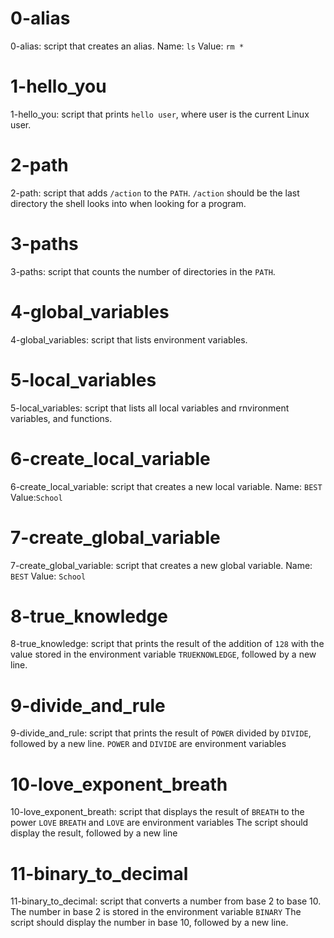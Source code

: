 # 0-alias

0-alias: script that creates an alias.
	Name: `ls`
	Value: `rm *`

# 1-hello_you

1-hello_you: script that prints `hello user`, where user is the current Linux user.

# 2-path

2-path: script that adds `/action` to the `PATH`. `/action` should be the last directory the shell looks into when looking for a program.

# 3-paths

3-paths: script that counts the number of directories in the `PATH`.

# 4-global_variables

4-global_variables: script that lists environment variables.

# 5-local_variables

5-local_variables: script that lists  all local variables and rnvironment variables, and functions.

# 6-create_local_variable

6-create_local_variable: script that creates a new local variable.
	Name: `BEST`
	Value:`School`

# 7-create_global_variable

7-create_global_variable: script that creates a new global variable.
	Name: `BEST`
	Value: `School`

# 8-true_knowledge

8-true_knowledge: script that prints the result of the addition of `128` with the value stored in the environment variable `TRUEKNOWLEDGE`, followed by a new line.

# 9-divide_and_rule

9-divide_and_rule: script that prints the result of `POWER` divided by `DIVIDE`, followed by a new line.
`POWER` and `DIVIDE` are environment variables

# 10-love_exponent_breath

10-love_exponent_breath: script that displays the result of `BREATH` to the power `LOVE`
	`BREATH` and `LOVE` are environment variables
	The script should display the result, followed by a new line

# 11-binary_to_decimal

11-binary_to_decimal: script that converts a number from base 2 to base 10.
	The number in base 2 is stored in the environment variable `BINARY`
	The script should display the number in base 10, followed by a new line.
